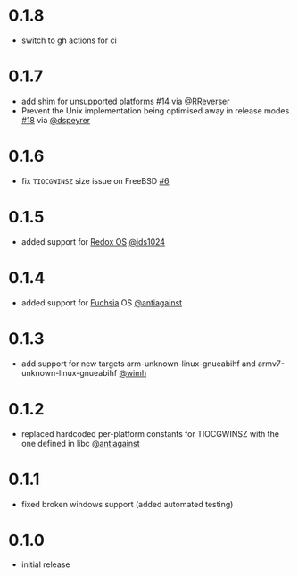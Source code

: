 # 0.1.8

* switch to gh actions for ci

# 0.1.7

* add shim for unsupported platforms [#14](https://github.com/softprops/termsize/pull/14) via [@RReverser](https://github.com/RReverser)
* Prevent the Unix implementation being optimised away in release modes [#18](https://github.com/softprops/termsize/pull/18) via [@dspeyrer](https://github.com/dspeyrer)


# 0.1.6

* fix `TIOCGWINSZ` size issue on FreeBSD [#6](https://github.com/softprops/termsize/pull/9)

# 0.1.5

* added support for [Redox OS](https://github.com/redox-os/redox) [@ids1024](https://github.com/softprops/termsize/pull/8)

# 0.1.4

* added support for [Fuchsia](https://en.wikipedia.org/wiki/Google_Fuchsia) OS [@antiagainst](https://github.com/softprops/termsize/pull/5)

# 0.1.3

* add support for new targets arm-unknown-linux-gnueabihf and armv7-unknown-linux-gnueabihf [@wimh](https://github.com/softprops/termsize/pull/3)

# 0.1.2

* replaced hardcoded per-platform constants for TIOCGWINSZ with the one defined in libc [@antiagainst](https://github.com/softprops/termsize/pull/4)

# 0.1.1

* fixed broken windows support (added automated testing)

# 0.1.0

* initial release
